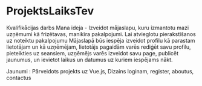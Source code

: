 # ProjektsLaiksTev



Kvalifikācijas darbs
Mana ideja - Izveidot mājaslapu, kuru izmantotu mazi uzņēmumi kā frizētavas, manikīra pakalpojumi. Lai atvieglotu pierakstīšanos uz noteiktu pakalpojumu
Mājaslapā būs iespēja izveidot profilu kā parastam lietotājam un kā uzņēmējam, lietotājs pagaidām varēs rediģēt savu profilu, pieteikties uz seansiem, uzņēmējs varēs izveidot savu page, publicēt jaunumus, un ievietot laikus un datumus uz kuriem iespējams nākt.


Jaunumi : Pārveidots projekts uz Vue.js, Dizains loginam, register, aboutus, contactus 
